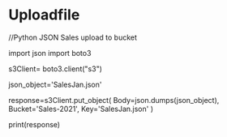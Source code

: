 # Uploadfile
//Python JSON Sales upload to bucket

import json
import boto3

s3Client= boto3.client("s3")

json_object='SalesJan.json'

response=s3Client.put_object(
     Body=json.dumps(json_object),
     Bucket='Sales-2021',
     Key='SalesJan.json'
)

print(response)

